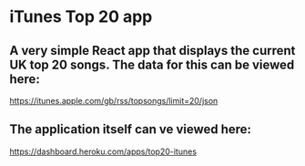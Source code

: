 # iTunes Top 20 app

## A very simple React app that displays the current UK top 20 songs. The data for this can be viewed here:
https://itunes.apple.com/gb/rss/topsongs/limit=20/json

## The application itself can ve viewed here:
https://dashboard.heroku.com/apps/top20-itunes



